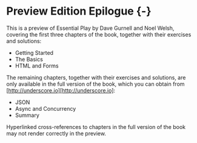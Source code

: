 # Preview Edition Epilogue {-}

This is a preview of Essential Play by Dave Gurnell and Noel Welsh, covering the first three chapters of the book, together with their exercises and solutions:

 - Getting Started
 - The Basics
 - HTML and Forms

The remaining chapters, together with their exercises and solutions, are only available in the full version of the book, which you can obtain from [http://underscore.io][http://underscore.io]:

 - JSON
 - Async and Concurrency
 - Summary

Hyperlinked cross-references to chapters in the full version of the book may not render correctly in the preview.

